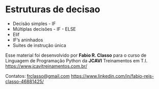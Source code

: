Estruturas de decisao
=====================

- Decisão simples - IF
- Múltiplas decisões - IF - ELSE
- Elif
- IF’s aninhados
- Suites de instrução única

Esse material foi desenvolvido por **Fabio R. Classo** para o curso de Linguagem de
Programação Python da **JCAVI** Treinamentos em T.I.
https://www.jcavitreinamentos.com.br/

Contatos: frclasso@gmail.com
https://www.linkedin.com/in/fabio-reis-classo-46881425/